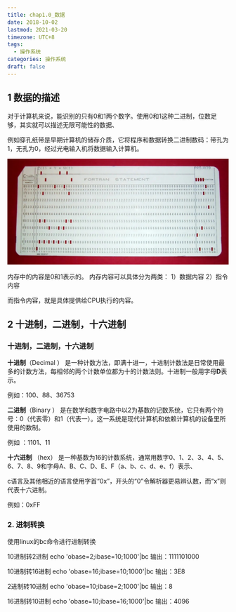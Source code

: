 ```yaml
---
title: chap1.0_数据
date: 2018-10-02
lastmod: 2021-03-20
timezone: UTC+8
tags:
  - 操作系统
categories: 操作系统
draft: false
---
```


## 1 数据的描述

对于计算机来说，能识别的只有0和1两个数字。使用0和1这种二进制，位数足够，其实就可以描述无限可能性的数据、

例如穿孔纸带是早期计算机的储存介质，它将程序和数据转换二进制数码：带孔为1，无孔为0，经过光电输入机将数据输入计算机。

![./images/1_1_1.jpg](./images/1_1_1.jpg)

内存中的内容是0和1表示的。
内存内容可以具体分为两类：
1）数据内容
2）指令内容

而指令内容，就是具体提供给CPU执行的内容。

## 2 十进制，二进制，十六进制

### 十进制，二进制，十六进制
**十进制**（Decimal ）
是一种计数方法，即满十进一，十进制计数法是日常使用最多的计数方法，每相邻的两个计数单位都为十的计数法则。十进制一般用字母**D**表示。

例如：100、88、36753



**二进制**（Binary ）
是在数学和数字电路中以2为基数的记数系统，它只有两个符号：0（代表零）和1（代表一）。这一系统是现代‌计算机和依赖计算机的设备里所使用的数制。

例如 ：1101、11


**十六进制** （hex）
是一种基数为16的计数系统，通常用数字0、1、2、3、4、5、6、7、8、9和字母A、B、C、D、E、F（a、b、c、d、e、f）表示、

c语言及其他相近的语言使用字首“0x”，开头的“0”令解析器更易辨认数，而“x”则代表十六进制。

例如：0xFF


### 2. 进制转换

使用linux的bc命令进行进制转换

10进制转2进制
echo 'obase=2;ibase=10;1000'|bc
输出：1111101000


10进制转16进制
echo 'obase=16;ibase=10;1000'|bc
输出：3E8


2进制转10进制
echo 'obase=10;ibase=2;1000'|bc
输出：8

16进制转10进制
echo 'obase=10;ibase=16;1000'|bc
输出：4096

